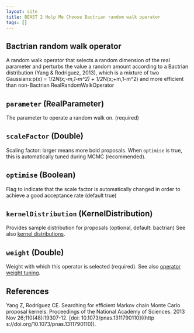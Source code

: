 ```yaml
---
layout: site
title: BEAST 2 Help Me Choose Bactrian random walk operator
tags: []
---
```


## Bactrian random walk operator

A random walk operator that selects a random dimension of the real parameter and perturbs the value a random amount according to a Bactrian distribution (Yang & Rodriguez, 2013), which is a mixture of two Gaussians:p(x) = 1/2*N(x;-m,1-m^2) + 1/2*N(x;+m,1-m^2) and more efficient than non-Bactrian RealRandomWalkOperator

## `parameter` (RealParameter)

The parameter to operate a random walk on. (required)

## `scaleFactor` (Double)

Scaling factor: larger means more bold proposals.
When `optimise` is true, this is automatically tuned during MCMC (recommended).

## `optimise` (Boolean)

Flag to indicate that the scale factor is automatically changed in order to achieve a good acceptance rate (default true)

## `kernelDistribution` (KernelDistribution)

Provides sample distribution for proposals (optional, default: bactrian)
See also [kernel distributions](/Operators/BactrianDistribution/index/).

## `weight` (Double)

Weight with which this operator is selected (required).
See also [operator weight tuning](/hmc/Operators/OperatorWeights/).

## References

Yang Z, Rodríguez CE. Searching for efficient Markov chain Monte Carlo proposal kernels. Proceedings of the National Academy of Sciences. 2013 Nov 26;110(48):19307-12. [doi: 10.1073/pnas.1311790110]((http
s://doi.org/10.1073/pnas.1311790110)).
